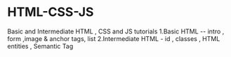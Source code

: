 # HTML-CSS-JS
Basic and Intermediate HTML , CSS and JS tutorials
1.Basic HTML -- intro , form ,image & anchor tags, list 
2.Intermediate HTML - id , classes , HTML entities , Semantic Tag
